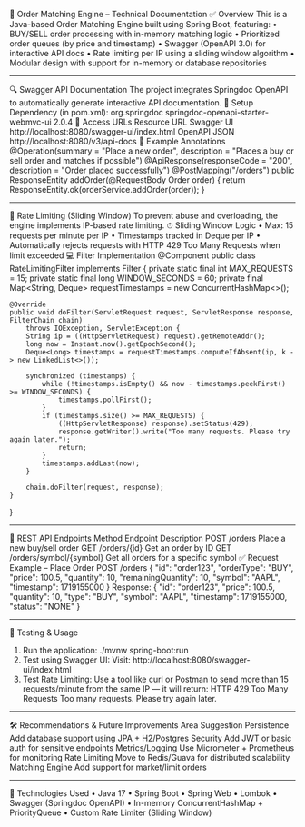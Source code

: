 📘 Order Matching Engine – Technical Documentation
✅ Overview
This is a Java-based Order Matching Engine built using Spring Boot, featuring:
•	BUY/SELL order processing with in-memory matching logic
•	Prioritized order queues (by price and timestamp)
•	Swagger (OpenAPI 3.0) for interactive API docs
•	Rate limiting per IP using a sliding window algorithm
•	Modular design with support for in-memory or database repositories
________________________________________
🔍 Swagger API Documentation
The project integrates Springdoc OpenAPI to automatically generate interactive API documentation.
🔧 Setup
Dependency (in pom.xml):
<dependency>
    <groupId>org.springdoc</groupId>
    <artifactId>springdoc-openapi-starter-webmvc-ui</artifactId>
    <version>2.0.4</version>
</dependency>
🧾 Access URLs
Resource	URL
Swagger UI	http://localhost:8080/swagger-ui/index.html
OpenAPI JSON	http://localhost:8080/v3/api-docs
📝 Example Annotations
@Operation(summary = "Place a new order", description = "Places a buy or sell order and matches if possible")
@ApiResponse(responseCode = "200", description = "Order placed successfully")
@PostMapping("/orders")
public ResponseEntity<OrderDto> addOrder(@RequestBody Order order) {
    return ResponseEntity.ok(orderService.addOrder(order));
}
________________________________________
🚦 Rate Limiting (Sliding Window)
To prevent abuse and overloading, the engine implements IP-based rate limiting.
⏱ Sliding Window Logic
•	Max: 15 requests per minute per IP
•	Timestamps tracked in Deque<Long> per IP
•	Automatically rejects requests with HTTP 429 Too Many Requests when limit exceeded
💻 Filter Implementation
@Component
public class RateLimitingFilter implements Filter {
    private static final int MAX_REQUESTS = 15;
    private static final long WINDOW_SECONDS = 60;
    private final Map<String, Deque<Long>> requestTimestamps = new ConcurrentHashMap<>();

    @Override
    public void doFilter(ServletRequest request, ServletResponse response, FilterChain chain)
        throws IOException, ServletException {
        String ip = ((HttpServletRequest) request).getRemoteAddr();
        long now = Instant.now().getEpochSecond();
        Deque<Long> timestamps = requestTimestamps.computeIfAbsent(ip, k -> new LinkedList<>());

        synchronized (timestamps) {
            while (!timestamps.isEmpty() && now - timestamps.peekFirst() >= WINDOW_SECONDS) {
                timestamps.pollFirst();
            }
            if (timestamps.size() >= MAX_REQUESTS) {
                ((HttpServletResponse) response).setStatus(429);
                response.getWriter().write("Too many requests. Please try again later.");
                return;
            }
            timestamps.addLast(now);
        }

        chain.doFilter(request, response);
    }
}
________________________________________
🔗 REST API Endpoints
Method	Endpoint	Description
POST	/orders	Place a new buy/sell order
GET	/orders/{id}	Get an order by ID
GET	/orders/symbol/{symbol}	Get all orders for a specific symbol
✅ Request Example – Place Order
POST /orders
{
  "id": "order123",
  "orderType": "BUY",
  "price": 100.5,
  "quantity": 10,
  "remainingQuantity": 10,
  "symbol": "AAPL",
  "timestamp": 1719155000
}
Response:
{
  "id": "order123",
  "price": 100.5,
  "quantity": 10,
  "type": "BUY",
  "symbol": "AAPL",
  "timestamp": 1719155000,
  "status": "NONE"
}
________________________________________
🧪 Testing & Usage
1.	Run the application:
./mvnw spring-boot:run
2.	Test using Swagger UI:
Visit: http://localhost:8080/swagger-ui/index.html
3.	Test Rate Limiting:
Use a tool like curl or Postman to send more than 15 requests/minute from the same IP — it will return:
HTTP 429 Too Many Requests
Too many requests. Please try again later.
________________________________________
🛠 Recommendations & Future Improvements
Area	Suggestion
Persistence	Add database support using JPA + H2/Postgres
Security	Add JWT or basic auth for sensitive endpoints
Metrics/Logging	Use Micrometer + Prometheus for monitoring
Rate Limiting	Move to Redis/Guava for distributed scalability
Matching Engine	Add support for market/limit orders
________________________________________
📎 Technologies Used
•	Java 17
•	Spring Boot
•	Spring Web
•	Lombok
•	Swagger (Springdoc OpenAPI)
•	In-memory ConcurrentHashMap + PriorityQueue
•	Custom Rate Limiter (Sliding Window)

